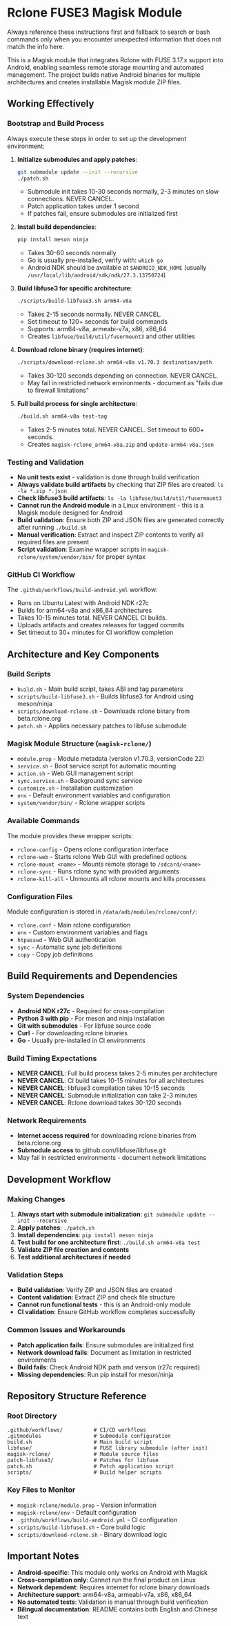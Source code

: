 # Rclone FUSE3 Magisk Module

Always reference these instructions first and fallback to search or bash commands only when you encounter unexpected information that does not match the info here.

This is a Magisk module that integrates Rclone with FUSE 3.17.x support into Android, enabling seamless remote storage mounting and automated management. The project builds native Android binaries for multiple architectures and creates installable Magisk module ZIP files.

## Working Effectively

### Bootstrap and Build Process
Always execute these steps in order to set up the development environment:

1. **Initialize submodules and apply patches**:
   ```bash
   git submodule update --init --recursive
   ./patch.sh
   ```
   - Submodule init takes 10-30 seconds normally, 2-3 minutes on slow connections. NEVER CANCEL.
   - Patch application takes under 1 second
   - If patches fail, ensure submodules are initialized first

2. **Install build dependencies**:
   ```bash
   pip install meson ninja
   ```
   - Takes 30-60 seconds normally
   - Go is usually pre-installed, verify with: `which go`
   - Android NDK should be available at `$ANDROID_NDK_HOME` (usually `/usr/local/lib/android/sdk/ndk/27.3.13750724`)

3. **Build libfuse3 for specific architecture**:
   ```bash
   ./scripts/build-libfuse3.sh arm64-v8a
   ```
   - Takes 2-15 seconds normally. NEVER CANCEL.
   - Set timeout to 120+ seconds for build commands
   - Supports: arm64-v8a, armeabi-v7a, x86, x86_64
   - Creates `libfuse/build/util/fusermount3` and other utilities

4. **Download rclone binary (requires internet)**:
   ```bash
   ./scripts/download-rclone.sh arm64-v8a v1.70.3 destination/path
   ```
   - Takes 30-120 seconds depending on connection. NEVER CANCEL.
   - May fail in restricted network environments - document as "fails due to firewall limitations"

5. **Full build process for single architecture**:
   ```bash
   ./build.sh arm64-v8a test-tag
   ```
   - Takes 2-5 minutes total. NEVER CANCEL. Set timeout to 600+ seconds.
   - Creates `magisk-rclone_arm64-v8a.zip` and `update-arm64-v8a.json`

### Testing and Validation
- **No unit tests exist** - validation is done through build verification
- **Always validate build artifacts** by checking that ZIP files are created: `ls -la *.zip *.json`
- **Check libfuse3 build artifacts**: `ls -la libfuse/build/util/fusermount3`
- **Cannot run the Android module** in a Linux environment - this is a Magisk module designed for Android
- **Build validation**: Ensure both ZIP and JSON files are generated correctly after running `./build.sh`
- **Manual verification**: Extract and inspect ZIP contents to verify all required files are present
- **Script validation**: Examine wrapper scripts in `magisk-rclone/system/vendor/bin/` for proper syntax

### GitHub CI Workflow
The `.github/workflows/build-android.yml` workflow:
- Runs on Ubuntu Latest with Android NDK r27c
- Builds for arm64-v8a and x86_64 architectures
- Takes 10-15 minutes total. NEVER CANCEL CI builds.
- Uploads artifacts and creates releases for tagged commits
- Set timeout to 30+ minutes for CI workflow completion

## Architecture and Key Components

### Build Scripts
- `build.sh` - Main build script, takes ABI and tag parameters
- `scripts/build-libfuse3.sh` - Builds libfuse3 for Android using meson/ninja
- `scripts/download-rclone.sh` - Downloads rclone binary from beta.rclone.org
- `patch.sh` - Applies necessary patches to libfuse submodule

### Magisk Module Structure (`magisk-rclone/`)
- `module.prop` - Module metadata (version v1.70.3, versionCode 22)
- `service.sh` - Boot service script for automatic mounting
- `action.sh` - Web GUI management script
- `sync.service.sh` - Background sync service 
- `customize.sh` - Installation customization
- `env` - Default environment variables and configuration
- `system/vendor/bin/` - Rclone wrapper scripts

### Available Commands
The module provides these wrapper scripts:
- `rclone-config` - Opens rclone configuration interface
- `rclone-web` - Starts rclone Web GUI with predefined options
- `rclone-mount <name>` - Mounts remote storage to `/sdcard/<name>`
- `rclone-sync` - Runs rclone sync with provided arguments
- `rclone-kill-all` - Unmounts all rclone mounts and kills processes

### Configuration Files
Module configuration is stored in `/data/adb/modules/rclone/conf/`:
- `rclone.conf` - Main rclone configuration
- `env` - Custom environment variables and flags
- `htpasswd` - Web GUI authentication
- `sync` - Automatic sync job definitions
- `copy` - Copy job definitions

## Build Requirements and Dependencies

### System Dependencies
- **Android NDK r27c** - Required for cross-compilation
- **Python 3 with pip** - For meson and ninja installation  
- **Git with submodules** - For libfuse source code
- **Curl** - For downloading rclone binaries
- **Go** - Usually pre-installed in CI environments

### Build Timing Expectations
- **NEVER CANCEL**: Full build process takes 2-5 minutes per architecture
- **NEVER CANCEL**: CI build takes 10-15 minutes for all architectures  
- **NEVER CANCEL**: libfuse3 compilation takes 10-15 seconds
- **NEVER CANCEL**: Submodule initialization can take 2-3 minutes
- **NEVER CANCEL**: Rclone download takes 30-120 seconds

### Network Requirements
- **Internet access required** for downloading rclone binaries from beta.rclone.org
- **Submodule access** to github.com/libfuse/libfuse.git
- May fail in restricted environments - document network limitations

## Development Workflow

### Making Changes
1. **Always start with submodule initialization**: `git submodule update --init --recursive`
2. **Apply patches**: `./patch.sh`
3. **Install dependencies**: `pip install meson ninja`
4. **Test build for one architecture first**: `./build.sh arm64-v8a test`
5. **Validate ZIP file creation and contents**
6. **Test additional architectures if needed**

### Validation Steps
- **Build validation**: Verify ZIP and JSON files are created
- **Content validation**: Extract ZIP and check file structure
- **Cannot run functional tests** - this is an Android-only module
- **CI validation**: Ensure GitHub workflow completes successfully

### Common Issues and Workarounds
- **Patch application fails**: Ensure submodules are initialized first
- **Network download fails**: Document as limitation in restricted environments  
- **Build fails**: Check Android NDK path and version (r27c required)
- **Missing dependencies**: Run pip install for meson/ninja

## Repository Structure Reference

### Root Directory
```
.github/workflows/          # CI/CD workflows  
.gitmodules                 # Submodule configuration
build.sh                    # Main build script
libfuse/                    # FUSE library submodule (after init)
magisk-rclone/              # Module source files
patch-libfuse3/             # Patches for libfuse
patch.sh                    # Patch application script
scripts/                    # Build helper scripts
```

### Key Files to Monitor
- `magisk-rclone/module.prop` - Version information
- `magisk-rclone/env` - Default configuration
- `.github/workflows/build-android.yml` - CI configuration
- `scripts/build-libfuse3.sh` - Core build logic
- `scripts/download-rclone.sh` - Binary download logic

## Important Notes

- **Android-specific**: This module only works on Android with Magisk
- **Cross-compilation only**: Cannot run the final product on Linux
- **Network dependent**: Requires internet for rclone binary downloads
- **Architecture support**: arm64-v8a, armeabi-v7a, x86, x86_64
- **No automated tests**: Validation is manual through build verification
- **Bilingual documentation**: README contains both English and Chinese text